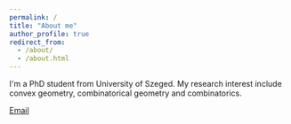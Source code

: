 ```yaml
---
permalink: /
title: "About me"
author_profile: true
redirect_from: 
  - /about/
  - /about.html
---
```


I'm a PhD student from University of Szeged. My research interest include convex geometry, combinatorical geometry and combinatorics.

[Email](mailto:shanshan.wang@edu.bme.hu)


